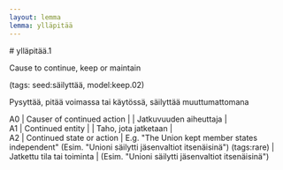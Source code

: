 ```yaml
---
layout: lemma
lemma: ylläpitää
---
```


<div class="sense">
# <span class="sensename">ylläpitää.1</span>

<span class="description">Cause to continue, keep or maintain</span>

(tags: seed:säilyttää, model:keep.02)

<span class="description">Pysyttää, pitää voimassa tai käytössä, säilyttää muuttumattomana</span>

A0 | Causer of continued action |   | Jatkuvuuden aiheuttaja |  
A1 | Continued entity |   | Taho, jota jatketaan |  
A2 | Continued state or action | E.g. "The Union kept member states independent" (Esim. "Unioni säilytti jäsenvaltiot itsenäisinä") (tags:rare) | Jatkettu tila tai toiminta | (Esim. "Unioni säilytti jäsenvaltiot itsenäisinä")

</div>

